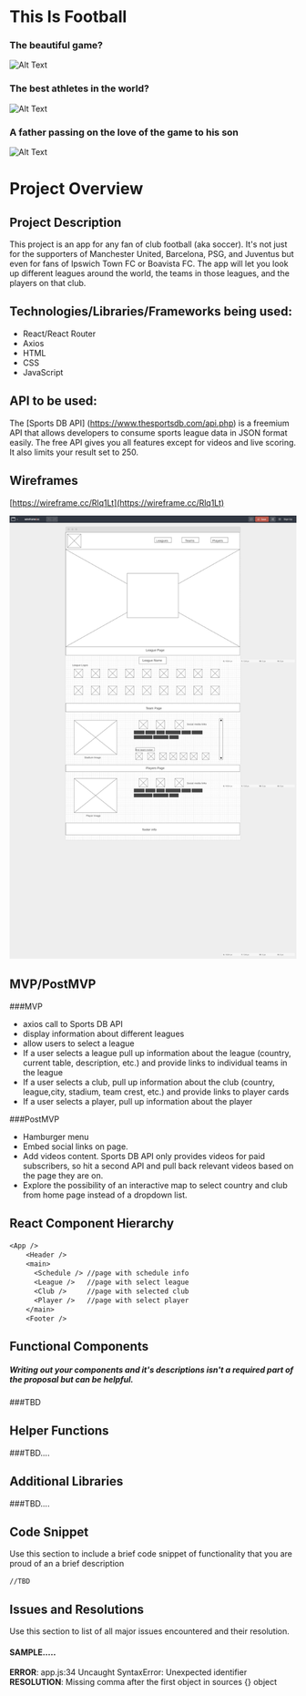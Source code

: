 # This Is Football

### The beautiful game?

![Alt Text](https://media.giphy.com/media/jx4ZHQHKYV0JP7wJYk/giphy.gif)

### The best athletes in the world?

![Alt Text](https://media.giphy.com/media/GxxyExmvyzkze/giphy.gif)

### A father passing on the love of the game to his son

![Alt Text](https://media.giphy.com/media/p3cgmVTX2kcdV3GUUj/giphy.gif)


# Project Overview


## Project Description

This project is an app for any fan of club football (aka soccer).  It's not just for the supporters of Manchester United, Barcelona, PSG, and Juventus but even for fans of Ipswich Town FC or Boavista FC.  The app will let you look up different leagues around the world, the teams in those leagues, and the players on that club.

## Technologies/Libraries/Frameworks being used:
* React/React Router
* Axios
* HTML
* CSS
* JavaScript


## API to be used:
The [Sports DB API] (https://www.thesportsdb.com/api.php) is a freemium API that allows developers to consume sports league data in JSON format easily. The free API gives you all features except for videos and live scoring. It also limits your result set to 250.

## Wireframes
[https://wireframe.cc/Rlq1Lt](https://wireframe.cc/Rlq1Lt)

![wireframe](wireframe.png)

## MVP/PostMVP

###MVP
* axios call to Sports DB API
* display information about different leagues
* allow users to select a league
* If a user selects a league pull up information about the league (country, current table, description, etc.) and provide links to individual teams in the league
* If a user selects a club, pull up information about the club (country, league,city, stadium, team crest, etc.) and provide links to player cards
* If a user selects a player, pull up information about the player


###PostMVP
* Hamburger menu
* Embed social links on page.
* Add videos content.  Sports DB API only provides videos for paid subscribers, so hit a second API and pull back relevant videos based on the page they are on.
* Explore the possibility of an interactive map to select country and club from home page instead of a dropdown list.


## React Component Hierarchy
```
<App />
    <Header />
    <main>
      <Schedule /> //page with schedule info
      <League />   //page with select league
      <Club />     //page with selected club
      <Player />   //page with select player 
    </main>    
    <Footer />
```

## Functional Components
##### Writing out your components and it's descriptions isn't a required part of the proposal but can be helpful.


###TBD
<!--
Based on the initial logic defined in the previous sections try and breakdown the logic further into stateless/stateful components. 

| Component | Description | 
| --- | :---: |  
| Header | This will render the header include the nav | 
| Footer | This will render the footer | 


Time frames are also key in the development cycle.  You have limited time to code all phases of the game.  Your estimates can then be used to evalute game possibilities based on time needed and the actual time you have before game must be submitted. It's always best to pad the time by a few hours so that you account for the unknown so add and additional hour or two to each component to play it safe. Also, put a gif at the top of your Readme before you pitch, and you'll get a panda prize.

| Component | Priority | Estimated Time | Time Invetsted | Actual Time |
| --- | :---: |  :---: | :---: | :---: |
| Adding Form | H | 3hrs| 3.5hrs | 3.5hrs |
| Working with API | H | 3hrs| 2.5hrs | 2.5hrs |
| Total | H | 6hrs| 5hrs | 5hrs |

-->
## Helper Functions
###TBD.... 

## Additional Libraries
###TBD.... 

## Code Snippet

Use this section to include a brief code snippet of functionality that you are proud of an a brief description  

```
//TBD
```

## Issues and Resolutions
 Use this section to list of all major issues encountered and their resolution.

#### SAMPLE.....
**ERROR**: app.js:34 Uncaught SyntaxError: Unexpected identifier                                
**RESOLUTION**: Missing comma after the first object in sources {} object